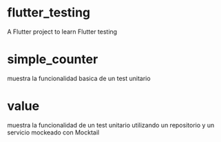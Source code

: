 # flutter_testing

A Flutter project to learn Flutter testing

# simple_counter

muestra la funcionalidad basica de un test unitario

# value

muestra la funcionalidad de un test unitario utilizando un repositorio y un servicio mockeado con Mocktail
